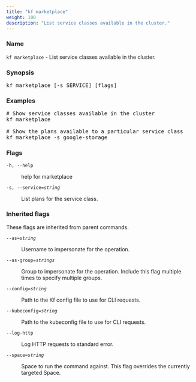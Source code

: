 ```yaml
---
title: "kf marketplace"
weight: 100
description: "List service classes available in the cluster."
---
```

### Name

<code translate="no">kf marketplace</code> - List service classes available in the cluster.

### Synopsis

<pre translate="no">kf marketplace [-s SERVICE] [flags]</pre>

### Examples

<pre translate="no">
# Show service classes available in the cluster
kf marketplace

# Show the plans available to a particular service class
kf marketplace -s google-storage
</pre>

### Flags

<dl>
<dt><code translate="no">-h, --help</code></dt>
<dd><p>help for marketplace</p>
</dd>
<dt><code translate="no">-s, --service=<var translate="no">string</var></code></dt>
<dd><p>List plans for the service class.</p>
</dd>
</dl>


### Inherited flags

These flags are inherited from parent commands.

<dl>
<dt><code translate="no">--as=<var translate="no">string</var></code></dt>
<dd><p>Username to impersonate for the operation.</p>
</dd>
<dt><code translate="no">--as-group=<var translate="no">strings</var></code></dt>
<dd><p>Group to impersonate for the operation. Include this flag multiple times to specify multiple groups.</p>
</dd>
<dt><code translate="no">--config=<var translate="no">string</var></code></dt>
<dd><p>Path to the Kf config file to use for CLI requests.</p>
</dd>
<dt><code translate="no">--kubeconfig=<var translate="no">string</var></code></dt>
<dd><p>Path to the kubeconfig file to use for CLI requests.</p>
</dd>
<dt><code translate="no">--log-http</code></dt>
<dd><p>Log HTTP requests to standard error.</p>
</dd>
<dt><code translate="no">--space=<var translate="no">string</var></code></dt>
<dd><p>Space to run the command against. This flag overrides the currently targeted Space.</p>
</dd>
</dl>


